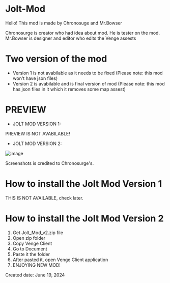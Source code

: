 # Jolt-Mod

Hello! This mod is made by Chronosuge and Mr.Bowser

Chronosurge is creator who had idea about mod. He is tester on the mod.
Mr.Bowser is designer and editor who edits the Venge assests

# Two version of the mod

* Version 1 is not avabilable as it needs to be fixed (Please note: this mod won't have json files)
*  Version 2 is avabilable and is final version of mod (Please note: this mod has json files in it which it removes some map assest)


# PREVIEW

* JOLT MOD VERSION 1:

PREVIEW IS NOT AVABILABLE!

* JOLT MOD VERSION 2:

![image](https://github.com/King-BowserxD/Jolt-Mod/assets/173395033/3b3b9bbb-94ba-44fb-a7a6-9f5f51c63fba)

Screenshots is credited to Chronosurge's. 



# How to install the Jolt Mod Version 1

THIS IS NOT AVAILABLE, check later.



# How to install the Jolt Mod Version 2

1. Get Jolt_Mod_v2.zip file
2. Open zip folder
3. Copy Venge Client
4. Go to Document
5. Paste it the folder
6. After pasted it, open Venge Client application
7. ENJOYING NEW MOD!

Created date: June 19, 2024
